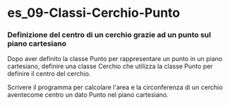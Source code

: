 # es_09-Classi-Cerchio-Punto
### Definizione del centro di un cerchio grazie ad un punto sul piano cartesiano

Dopo aver definito la classe Punto per rappresentare un punto in un piano cartesiano, definire una classe Cerchio che utilizza la classe Punto per definire il centro del cerchio. 

Scrivere il programma per calcolare l'area e la circonferenza di un cerchio aventecome centro un dato Punto nel piano cartesiano.
